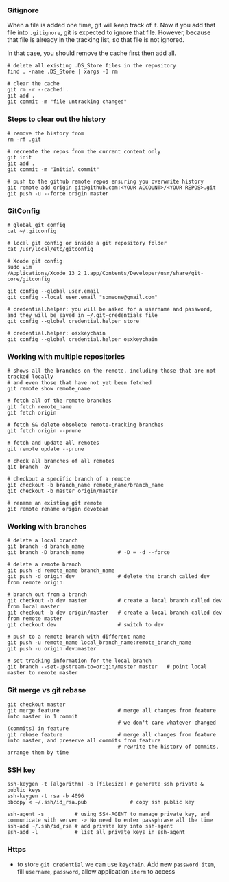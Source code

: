 ### Gitignore
 
When a file is added one time, git will keep track of it. 
Now if you add that file into `.gitignore`, git is expected to ignore that file.
However, because that file is already in the tracking list, so that file is not ignored.

In that case, you should remove the cache first then add all. 

```
# delete all existing .DS_Store files in the repository
find . -name .DS_Store | xargs -0 rm

# clear the cache
git rm -r --cached .
git add .
git commit -m "file untracking changed"
```

### Steps to clear out the history

```
# remove the history from 
rm -rf .git      

# recreate the repos from the current content only
git init
git add .
git commit -m "Initial commit"

# push to the github remote repos ensuring you overwrite history
git remote add origin git@github.com:<YOUR ACCOUNT>/<YOUR REPOS>.git
git push -u --force origin master
```

### GitConfig
```
# global git config
cat ~/.gitconfig

# local git config or inside a git repository folder
cat /usr/local/etc/gitconfig

# Xcode git config
sudo vim /Applications/Xcode_13_2_1.app/Contents/Developer/usr/share/git-core/gitconfig

git config --global user.email
git config --local user.email "someone@gmail.com"

# credential.helper: you will be asked for a username and password, and they will be saved in ~/.git-credentials file
git config --global credential.helper store

# credential.helper: osxkeychain
git config --global credential.helper osxkeychain

```
### Working with multiple repositories

```
# shows all the branches on the remote, including those that are not tracked locally 
# and even those that have not yet been fetched
git remote show remote_name

# fetch all of the remote branches
git fetch remote_name
git fetch origin

# fetch && delete obsolete remote-tracking branches
git fetch origin --prune

# fetch and update all remotes
git remote update --prune

# check all branches of all remotes
git branch -av

# checkout a specific branch of a remote
git checkout -b branch_name remote_name/branch_name
git checkout -b master origin/master

# rename an existing git remote
git remote rename origin devoteam

```

### Working with branches

```
# delete a local branch
git branch -d branch_name
git branch -D branch_name           # -D = -d --force

# delete a remote branch
git push -d remote_name branch_name
git push -d origin dev              # delete the branch called dev from remote origin

# branch out from a branch
git checkout -b dev master          # create a local branch called dev from local master
git checkout -b dev origin/master   # create a local branch called dev from remote master
git checkout dev                    # switch to dev

# push to a remote branch with different name
git push -u remote_name local_branch_name:remote_branch_name
git push -u origin dev:master

# set tracking information for the local branch
git branch --set-upstream-to=origin/master master   # point local master to remote master

```

### Git merge vs git rebase
```
git checkout master
git merge feature                   # merge all changes from feature into master in 1 commit
                                    # we don't care whatever changed (commits) in feature
git rebase feature                  # merge all changes from feature into master, and preserve all commits from feature
                                    # rewrite the history of commits, arrange them by time
```

### SSH key

```
ssh-keygen -t [algorithm] -b [fileSize] # generate ssh private & public keys
ssh-keygen -t rsa -b 4096
pbcopy < ~/.ssh/id_rsa.pub              # copy ssh public key

ssh-agent -s          # using SSH-AGENT to manage private key, and communicate with server -> No need to enter passphrase all the time
ssh-add ~/.ssh/id_rsa # add private key into ssh-agent
ssh-add -l            # list all private keys in ssh-agent
```

### Https
- to store `git credential` we can use `keychain`. Add new `password item`, fill `username`, `password`, allow application `iterm` to access
